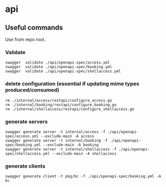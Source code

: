 # api

## Useful commands 

Use from repo root.

### Validate
```
swagger  validate ./api/openapi-spec/access.yml
swagger  validate ./api/openapi-spec/booking.yml
swagger  validate ./api/openapi-spec/shellaccess.yml
```

### delete configuration (essential if updating mime types produced/consumed)

```
rm ./internal/access/restapi/configure_access.go
rm ./internal/booking/restapi/configure_booking.go
rm ./internal/shellaccess/restapi/configure_shellaccess.go
```

### generate servers

```
swagger generate server -t internal/access -f ./api/openapi-spec/access.yml --exclude-main -A access
swagger generate server -t internal/booking -f ./api/openapi-spec/booking.yml --exclude-main -A booking
swagger generate server -t internal/shellaccess -f ./api/openapi-spec/shellaccess.yml --exclude-main -A shellaccess
```

### generate clients

```
swagger generate client -t pkg/bc -f ./api/openapi-spec/booking.yml -A bc
```
